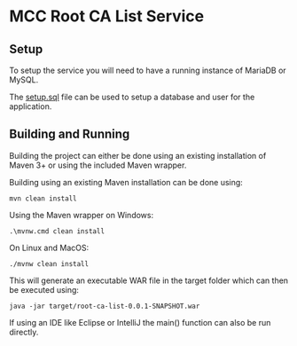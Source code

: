 # MCC Root CA List Service

## Setup
To setup the service you will need to have a running instance of MariaDB or MySQL. 

The [setup.sql](setup.sql) file can be used to setup a database and user for the application. 

## Building and Running
Building the project can either be done using an existing installation of Maven 3+ or using the included Maven wrapper.

Building using an existing Maven installation can be done using:

```
mvn clean install
``` 

Using the Maven wrapper on Windows:
```
.\mvnw.cmd clean install
```

On Linux and MacOS:
```
./mvnw clean install
```

This will generate an executable WAR file in the target folder which can then be executed using:
```
java -jar target/root-ca-list-0.0.1-SNAPSHOT.war
```

If using an IDE like Eclipse or IntelliJ the main() function can also be run directly. 
